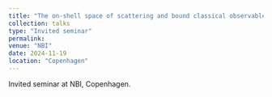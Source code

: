 ```yaml
---
title: "The on-shell space of scattering and bound classical observables"
collection: talks
type: "Invited seminar"
permalink:
venue: "NBI"
date: 2024-11-19
location: "Copenhagen"
---
```


Invited seminar at NBI, Copenhagen.
